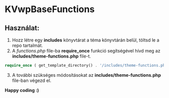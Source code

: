 # KVwpBaseFunctions

## Használat:

1. Hozz létre egy **includes** könyvtárat a téma könyvtárán belül, töltsd le a repo tartalmát.
2. A *functions.php* file-ba **require_once** funkció segítségével hívd meg az **includes/theme-functions.php** file-t.

  ```php
  require_once ( get_template_directory() . '/includes/theme-functions.php' );
  ```

3. A további szükséges módosításokat az **includes/theme-functions.php** file-ban végezd el.

**Happy coding :)**

